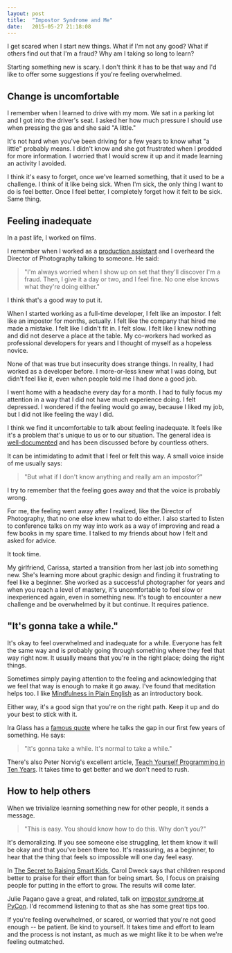 ```yaml
---
layout: post
title:  "Impostor Syndrome and Me"
date:   2015-05-27 21:18:08
---
```


I get scared when I start new things. What if I'm not any good?
What if others find out that I'm a fraud? Why am I taking so long to learn?

Starting something new is scary.
I don't think it has to be that way and I'd like to offer some
suggestions if you're feeling overwhelmed.


Change is uncomfortable
------------------

I remember when I learned to drive with my mom.
We sat in a parking lot and I got into the driver's seat.
I asked her how much pressure I should use when pressing the gas and she said
"A little."

It's not hard when you've been driving for a few years to know
what "a little" probably means. I didn't know and she got frustrated when
I prodded for more information. I worried that I would screw it up and it made
learning an activity I avoided.

I think it's easy to forget, once we've learned something, that it used to be
a challenge. I think of it like being sick.
When I'm sick, the only thing I want to do is feel better.
Once I feel better, I completely forget how it felt to be sick.
Same thing.


Feeling inadequate
------------------

In a past life, I worked on films.

I remember when I worked as a [production assistant](http://en.wikipedia.org/wiki/Production_assistant)
and I overheard the Director of Photography talking to someone. He said:

> "I'm always worried when I show up on set that they'll discover I'm a fraud.
> Then, I give it a day or two, and I feel fine.
> No one else knows what they're doing either."

I think that's a good way to put it.

When I started working as a full-time developer, I felt like an impostor.
I felt like an impostor for months, actually.
I felt like the company that hired me made a mistake.
I felt like I didn't fit in.
I felt slow.
I felt like I knew nothing and did not deserve a place at the table.
My co-workers had worked as professional developers for years and I thought
of myself as a hopeless novice.

None of that was true but insecurity does strange things.
In reality, I had worked as a developer before. I more-or-less
knew what I was doing, but didn't feel like it, even when people told me I
had done a good job.

I went home with a headache every day for a month. I had to fully focus my
attention in a way that I did not have much experience doing. I felt depressed.
I wondered if the feeling would go away, because I liked my job, but I did
not like feeling the way I did.

I think we find it uncomfortable to talk about feeling inadequate.
It feels like it's a problem that's unique to us or to our situation.
The general idea is [well-documented](http://en.wikipedia.org/wiki/Impostor_syndrome)
and has been discussed before by countless others.

It can be intimidating to admit that I feel or felt this way.
A small voice inside of me usually says:

> "But what if I don't know anything and really am an impostor?"

I try to remember that the feeling goes away and that the voice is probably wrong.

For me, the feeling went away after I realized, like the Director of Photography,
that no one else knew what to do either. I also started to listen
to conference talks on my way into work as a way of improving and read
a few books in my spare time.
I talked to my friends about how I felt and asked for advice.

It took time.

My girlfriend, Carissa, started a transition from her last job into something
new. She's learning more about graphic design and finding it
frustrating to feel like a beginner. She worked as a successful
photographer for years and when you reach a level of mastery, it's uncomfortable
to feel slow or inexperienced again, even in something new.
It's tough to encounter a new challenge and
be overwhelmed by it but continue. It requires patience.

"It's gonna take a while."
--------------------------
It's okay to feel overwhelmed and inadequate for a while.
Everyone has felt the same way and is probably going through something where
they feel that way right now.
It usually means that you're in the right place; doing the right things.

Sometimes simply paying attention to the feeling and acknowledging
that we feel that way is enough to make it go away.
I've found that meditation helps too. I like
[Mindfulness in Plain English](http://www.urbandharma.org/udharma4/mpe1-4.html)
as an introductory book.

Either way, it's a good sign that you're on the right path.
Keep it up and do your best to stick with it.

Ira Glass has a [famous quote](http://www.goodreads.com/quotes/309485-nobody-tells-this-to-people-who-are-beginners-i-wish)
where he talks the gap in our first few years of something. He says:

> "It's gonna take a while. It's normal to take a while."

There's also Peter Norvig's excellent article,
[Teach Yourself Programming in Ten Years](http://norvig.com/21-days.html).
It takes time to get better and we don't need to rush.

How to help others
------------------

When we trivialize learning something new for other people, it sends a message.

> "This is easy. You should know how to do this. Why don't you?"

It's demoralizing. If you see someone else struggling, let them know it will be
okay and that you've been there too.
It's reassuring, as a beginner, to hear that the thing
that feels so impossible will one day feel easy.

In [The Secret to Raising Smart Kids](http://www.scientificamerican.com/article/the-secret-to-raising-smart-kids1/),
Carol Dweck says that children respond better to praise for their effort
than for being smart. So, I focus on praising people for putting in the
effort to grow. The results will come later.

Julie Pagano gave a great, and related, talk on
[impostor syndrome at PyCon](https://www.youtube.com/watch?v=1i8ylq4j_EY).
I'd recommend listening to that as she has some great tips too.

If you're feeling overwhelmed, or scared, or worried that you're not good enough --
be patient. Be kind to yourself. It takes time and effort to learn and the process
is not instant, as much as we might like it to be when we're feeling outmatched.

